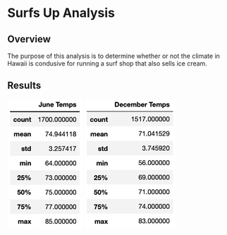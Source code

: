 # Surfs Up Analysis

## Overview
The purpose of this analysis is to determine whether or not the climate in Hawaii is condusive for running a surf shop that also sells ice cream.

## Results
![June Temperatures](https://github.com/mjkleineck/surfs_up/blob/main/June_Temps.png) ![December Temperatures](https://github.com/mjkleineck/surfs_up/blob/main/December_Temps.png)
